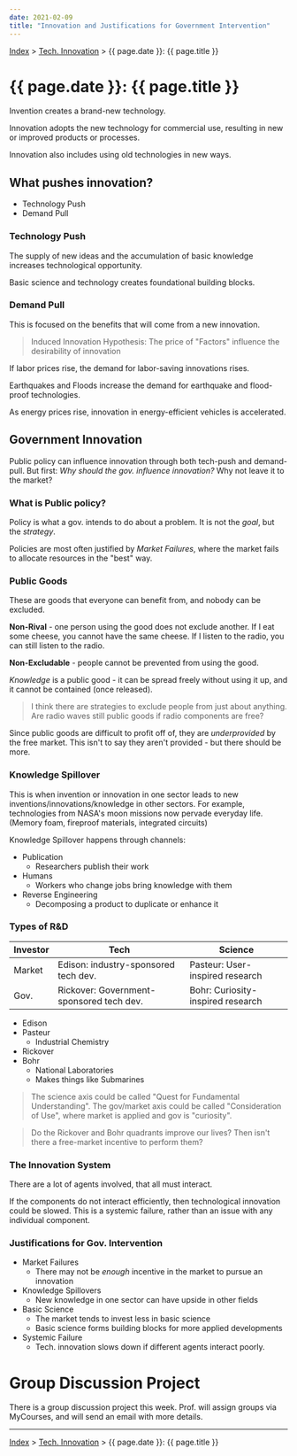 ```yaml
---
date: 2021-02-09
title: "Innovation and Justifications for Government Intervention"
---
```


[Index](../../../index.md) > [Tech. Innovation](./index.md) > {{ page.date }}: {{ page.title }}

# {{ page.date }}: {{ page.title }}

Invention creates a brand-new technology.

Innovation adopts the new technology for commercial use, resulting in new or improved products or processes.

Innovation also includes using old technologies in new ways.

## What pushes innovation?

- Technology Push
- Demand Pull

### Technology Push

The supply of new ideas and the accumulation of basic knowledge increases technological opportunity.

Basic science and technology creates foundational building blocks.

### Demand Pull

This is focused on the benefits that will come from a new innovation.

> Induced Innovation Hypothesis: The price of "Factors" influence the desirability of innovation

If labor prices rise, the demand for labor-saving innovations rises.

Earthquakes and Floods increase the demand for earthquake and flood-proof technologies.

As energy prices rise, innovation in energy-efficient vehicles is accelerated.

## Government Innovation

Public policy can influence innovation through both tech-push and demand-pull. But first: *Why should the gov. influence innovation?* Why not leave it to the market?

### What is Public policy?

Policy is what a gov. intends to do about a problem. It is not the *goal*, but the *strategy*.

Policies are most often justified by *Market Failures*, where the market fails to allocate resources in the "best" way.

### Public Goods

These are goods that everyone can benefit from, and nobody can be excluded.

**Non-Rival** - one person using the good does not exclude another. If I eat some cheese, you cannot have the same cheese. If I listen to the radio, you can still listen to the radio.

**Non-Excludable** - people cannot be prevented from using the good.

*Knowledge* is a public good - it can be spread freely without using it up, and it cannot be contained (once released).

> I think there are strategies to exclude people from just about anything. Are radio waves still public goods if radio components are free?

Since public goods are difficult to profit off of, they are *underprovided* by the free market. This isn't to say they aren't provided - but there should be more.

### Knowledge Spillover

This is when invention or innovation in one sector leads to new inventions/innovations/knowledge in other sectors. For example, technologies from NASA's moon missions now pervade everyday life. (Memory foam, fireproof materials, integrated circuits)

Knowledge Spillover happens through channels:

- Publication
	- Researchers publish their work
- Humans
	- Workers who change jobs bring knowledge with them
- Reverse Engineering
	- Decomposing a product to duplicate or enhance it

### Types of R&D

Investor | Tech | Science
---|---|---
Market | Edison: industry-sponsored tech dev. | Pasteur: User-inspired research
Gov. | Rickover: Government-sponsored tech dev. | Bohr: Curiosity-inspired research

- Edison
- Pasteur
	- Industrial Chemistry
- Rickover
- Bohr
	- National Laboratories
	- Makes things like Submarines

> The science axis could be called "Quest for Fundamental Understanding".
> The gov/market axis could be called "Consideration of Use", where market is applied and gov is "curiosity".

> Do the Rickover and Bohr quadrants improve our lives? Then isn't there a free-market incentive to perform them?

### The Innovation System

There are a lot of agents involved, that all must interact.

If the components do not interact efficiently, then technological innovation could be slowed. This is a systemic failure, rather than an issue with any individual component.

### Justifications for Gov. Intervention

- Market Failures
	- There may not be *enough* incentive in the market to pursue an innovation
- Knowledge Spillovers
	- New knowledge in one sector can have upside in other fields
- Basic Science
	- The market tends to invest less in basic science
	- Basic science forms building blocks for more applied developments
- Systemic Failure
	- Tech. innovation slows down if different agents interact poorly.

# Group Discussion Project

There is a group discussion project this week. Prof. will assign groups via MyCourses, and will send an email with more details.

---

[Index](../../../index.md) > [Tech. Innovation](./index.md) > {{ page.date }}: {{ page.title }}
